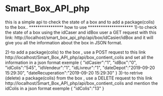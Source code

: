 # Smart_Box_API_php
this is a simple api to check the state of a box and to add a package(colis) to the box..
**************** how to use *********************
1)-to check the state of a box using the idCaser and idBox 
user a GET request with this link: http://localhost/smart_box_api_php/api/box/idCasier/idBox
and it will give you all the information about the box in JSON format.

2)-to add a package(colis) to the box , use a POST request to this link http://localhost/Smart_Box_API_php/api/box_contient_colis
and set all the information in a json format 
exemple 
     {
     "idCasier":"1",
     "idBox":"0",
     "idColis":"545",
     "idVendeur":"1",
     "idLivreur":"1",
     "dateDepot":"2019-09-20 15:29:30",
     "dateRecuperation":"2019-09-20 15:29:30"
     }
3)-to retrive (delete) a package(colis) from the box , use a DELETE request to this link http://localhost/Smart_Box_API_php/api/box_contient_colis
and mention the idColis in a json format 
exemple 
	{
		"idColis":"13"
	}
	
